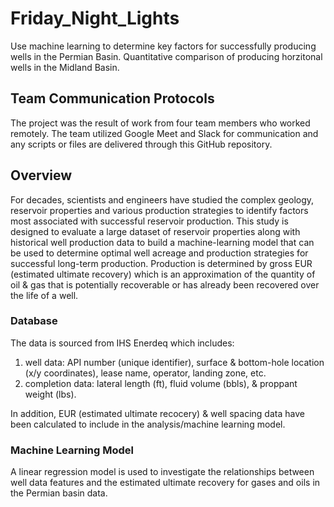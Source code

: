 # Friday_Night_Lights
Use machine learning to determine key factors for successfully producing wells in the Permian Basin. Quantitative comparison of producing horzitonal wells in the Midland Basin.  

## Team Communication Protocols

The project was the result of work from four team members who worked remotely.  The team utilized Google Meet and Slack for communication and any scripts or files are delivered through this GitHub repository.

## Overview

For decades, scientists and engineers have studied the complex geology, reservoir properties and various production strategies to identify factors most associated with successful reservoir production.  This study is designed to evaluate a large dataset of reservoir properties along with historical well production data to build a machine-learning model that can be used to determine optimal well acreage and production strategies for successful long-term production.  Production is determined by gross EUR (estimated ultimate recovery) which is an approximation of the quantity of oil & gas that is potentially recoverable or has already been recovered over the life of a well.  
 
### Database

The data is sourced from IHS Enerdeq which includes:
  1. well data: API number (unique identifier), surface & bottom-hole location (x/y coordinates), lease name, operator, landing zone, etc.
  2. completion data: lateral length (ft), fluid volume (bbls), & proppant weight (lbs). 

In addition, EUR (estimated ultimate recocery) & well spacing data have been calculated to include in the analysis/machine learning model.  

### Machine Learning Model

A linear regression model is used to investigate the relationships between well data features and the estimated ultimate recovery for gases and oils in the Permian basin data.
